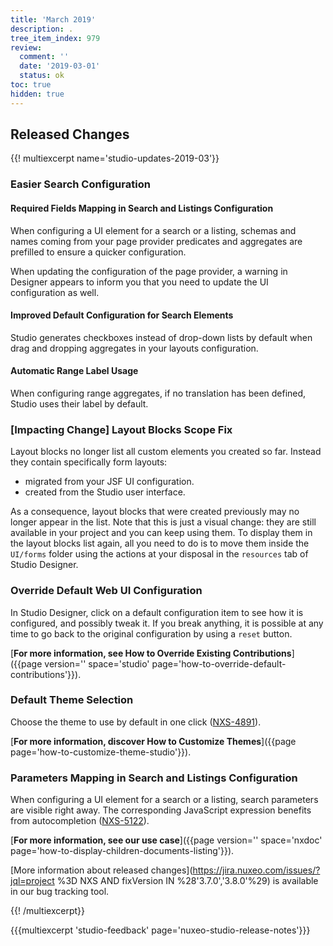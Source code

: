 ```yaml
---
title: 'March 2019'
description: .
tree_item_index: 979
review:
  comment: ''
  date: '2019-03-01'
  status: ok
toc: true
hidden: true
---
```


## Released Changes

{{! multiexcerpt name='studio-updates-2019-03'}}

<!-- 3.8.0 -->
### Easier Search Configuration

#### Required Fields Mapping in Search and Listings Configuration

When configuring a UI element for a search or a listing, schemas and names coming from your page provider predicates and aggregates are prefilled to ensure a quicker configuration.

When updating the configuration of the page provider, a warning in Designer appears to inform you that you need to update the UI configuration as well.

#### Improved Default Configuration for Search Elements

Studio generates checkboxes instead of drop-down lists by default when drag and dropping aggregates in your layouts configuration.

#### Automatic Range Label Usage

When configuring range aggregates, if no translation has been defined, Studio uses their label by default.

<!-- 3.7.0 -->

### [Impacting Change] Layout Blocks Scope Fix

Layout blocks no longer list all custom elements you created so far. Instead they contain specifically form layouts:

- migrated from your JSF UI configuration.
- created from the Studio user interface.

As a consequence, layout blocks that were created previously may no longer appear in the list. Note that this is just a visual change: they are still available in your project and you can keep using them. To display them in the layout blocks list again, all you need to do is to move them inside the `UI/forms` folder using the actions at your disposal in the `resources` tab of Studio Designer.

### Override Default Web UI Configuration

In Studio Designer, click on a default configuration item to see how it is configured, and possibly tweak it. If you break anything, it is possible at any time to go back to the original configuration by using a `reset` button.

[<i class="fa fa-long-arrow-right" aria-hidden="true"></i>**For more information, see How to Override Existing Contributions**]({{page version='' space='studio' page='how-to-override-default-contributions'}}).

### Default Theme Selection

Choose the theme to use by default in one click ([NXS-4891](https://jira.nuxeo.com/browse/NXS-4891)).

[<i class="fa fa-long-arrow-right" aria-hidden="true"></i>**For more information, discover How to Customize Themes**]({{page page='how-to-customize-theme-studio'}}).

### Parameters Mapping in Search and Listings Configuration

When configuring a UI element for a search or a listing, search parameters are visible right away. The corresponding JavaScript expression benefits from autocompletion ([NXS-5122](https://jira.nuxeo.com/browse/NXS-5122)).

[<i class="fa fa-long-arrow-right" aria-hidden="true"></i>**For more information, see our use case**]({{page version='' space='nxdoc' page='how-to-display-children-documents-listing'}}).

<!--
### Noteworthy Improvements and Bugfixes

- Bla ([NXS-0000](https://jira.nuxeo.com/browse/NXS-0000)).
-->

[More information about released changes](https://jira.nuxeo.com/issues/?jql=project %3D NXS AND fixVersion IN %28'3.7.0','3.8.0'%29) is available in our bug tracking tool.

{{! /multiexcerpt}}

{{{multiexcerpt 'studio-feedback' page='nuxeo-studio-release-notes'}}}
